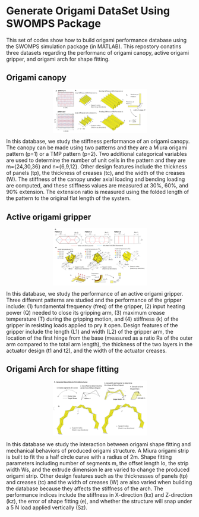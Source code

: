 # Generate Origami DataSet Using SWOMPS Package

This set of codes show how to build origami performance database using the SWOMPS simulation package (in MATLAB). 
This repostory conatins three datasets regarding the performanc of origami canopy, active origami gripper, and origami arch for shape fitting. 

## Origami canopy

<p align="center">
<img align="center" src="https://github.com/zzhuyii/GenerateOrigamiDataSet/blob/master/Figures_ReadMe/CanopyDetails.png" width="50%" >
</p>


In this database, we study the stiffness performance of an origami canopy. 
The canopy can be made using two patterns and they are a Miura origami pattern (p=1) or a TMP pattern (p=2). 
Two additional categorical variables are used to determine the number of unit cells in the pattern and they are m={24,30,36} and n={6,9,12}. 
Other design features include the thickness of panels (tp), the thickness of creases (tc), and the width of the creases (W).
The stiffness of the canopy under axial loading and bending loading are computed, and these stiffness values are measured at 30%, 60%, and 90% extension. 
The extension ratio is measured using the folded length of the pattern to the original flat length of the system. 

## Active origami gripper 

<p align="center">
<img align="center" src="https://github.com/zzhuyii/GenerateOrigamiDataSet/blob/master/Figures_ReadMe/GripperDetails.png" width="50%" >
</p>


In this database, we study the performance of an active origami gripper. 
Three different patterns are studied and the performance of the gripper include: 
(1) fundamental frequency (freq) of the gripper, 
(2) input heating power (Q) needed to close its gripping arm,
(3) maximum crease temperature (T) during the gripping motion, and
(4) stiffness (k) of the gripper in resisting loads applied to pry it open. 
Design features of the gripper include the length (L1) and width (L2) of the gripper arm, the location of the first hinge from the base (measured as a ratio Ra of the outer arm compared to the total arm length), the thickness of the two layers in the actuator design (t1 and t2), and the width of the actuator creases.


## Origami Arch for shape fitting

<p align="center">
<img align="center" src="https://github.com/zzhuyii/GenerateOrigamiDataSet/blob/master/Figures_ReadMe/ShapeFitDetails.png" width="50%" >
</p>


In this database we study the interaction between origami shape fitting and mechanical behaviors of produced origami structure. 
A Miura origami strip is built to fit the a half circle curve with a radius of 2m. 
Shape fitting parameters including number of segments m, the offset length lo, the strip width Ws, and the extrude dimension le are varied to change the produced origami strip. 
Other design features such as the thicknesses of panels (tp) and creases (tc) and the width of creases (W) are also varied when building the database because they affects the stiffness of the arch.
The performance indices include the stiffness in X-direction (kx) and Z-direction (kz), the error of shape fitting (e), and whether the structure will snap under a 5 N load applied vertically (Sz).

